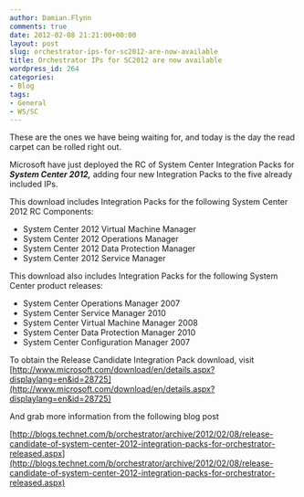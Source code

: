 ```yaml
---
author: Damian.Flynn
comments: true
date: 2012-02-08 21:21:00+00:00
layout: post
slug: orchestrator-ips-for-sc2012-are-now-available
title: Orchestrator IPs for SC2012 are now available
wordpress_id: 264
categories:
- Blog
tags:
- General
- WS/SC
---
```


These are the ones we have being waiting for, and today is the day the read carpet can be rolled right out.

Microsoft have just deployed the RC of System Center Integration Packs for **_System Center 2012,_** adding four new Integration Packs to the five already included IPs.

This download includes Integration Packs for the following System Center 2012 RC Components:

  * System Center 2012 Virtual Machine Manager  
  * System Center 2012 Operations Manager  
  * System Center 2012 Data Protection Manager  
  * System Center 2012 Service Manager 

This download also includes Integration Packs for the following System Center product releases:

  * System Center Operations Manager 2007  
  * System Center Service Manager 2010  
  * System Center Virtual Machine Manager 2008  
  * System Center Data Protection Manager 2010  
  * System Center Configuration Manager 2007 

To obtain the Release Candidate Integration Pack download, visit [http://www.microsoft.com/download/en/details.aspx?displaylang=en&id=28725](http://www.microsoft.com/download/en/details.aspx?displaylang=en&id=28725)

And grab more information from the following blog post

[http://blogs.technet.com/b/orchestrator/archive/2012/02/08/release-candidate-of-system-center-2012-integration-packs-for-orchestrator-released.aspx](http://blogs.technet.com/b/orchestrator/archive/2012/02/08/release-candidate-of-system-center-2012-integration-packs-for-orchestrator-released.aspx)
